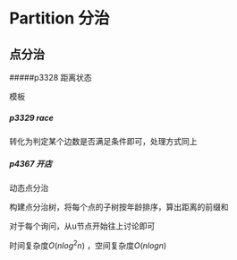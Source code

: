 # Partition 分治

## 点分治  

#####p3328 距离状态

模板

##### p3329 race 

转化为判定某个边数是否满足条件即可，处理方式同上  

##### p4367 开店 

动态点分治

构建点分治树，将每个点的子树按年龄排序，算出距离的前缀和

对于每个询问，从u节点开始往上讨论即可

时间复杂度$O(nlog^2n)$ ，空间复杂度$O(nlogn)$  
